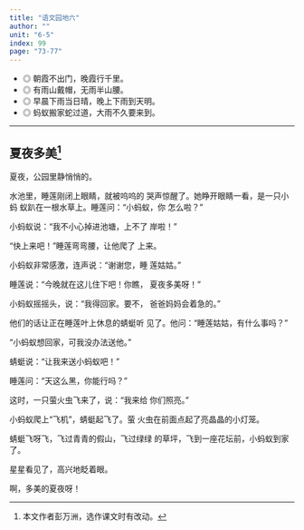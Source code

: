 ```yaml
---
title: "语文园地六"
author: ""
unit: "6-5"
index: 99
page: "73-77"
---
```


<!-- 日积月累 -->

- ◎ 朝霞不出门，晚霞行千里。
- ◎ 有雨山戴帽，无雨半山腰。
- ◎ 早晨下雨当日晴，晚上下雨到天明。
- ◎ 蚂蚁搬家蛇过道，大雨不久要来到。

---

<!-- 和大人一起读 -->

## 夏夜多美[^1]

[^1]: 本文作者彭万洲，选作课文时有改动。

夏夜，公园里静悄悄的。

水池里，睡莲刚闭上眼睛，就被呜呜的
哭声惊醒了。她睁开眼睛一看，是一只小蚂
蚁趴在一根水草上。睡莲问：“小蚂蚁，你
怎么啦？”

小蚂蚁说：“我不小心掉进池塘，上不了
岸啦！”

“快上来吧！”睡莲弯弯腰，让他爬了
上来。

小蚂蚁非常感激，连声说：“谢谢您，睡
莲姑姑。”

睡莲说：“今晚就在这儿住下吧！你瞧，
夏夜多美呀！”

小蚂蚁摇摇头，说：“我得回家。要不，
爸爸妈妈会着急的。”

他们的话让正在睡莲叶上休息的蜻蜓听
见了。他问：“睡莲姑姑，有什么事吗？”

“小蚂蚁想回家，可我没办法送他。”

蜻蜓说：“让我来送小蚂蚁吧！”

睡莲问：“天这么黑，你能行吗？”

这时，一只萤火虫飞来了，说：“我来给
你们照亮。”

小蚂蚁爬上“飞机”，蜻蜓起飞了。萤
火虫在前面点起了亮晶晶的小灯笼。

蜻蜓飞呀飞，飞过青青的假山，飞过绿绿
的草坪，飞到一座花坛前，小蚂蚁到家了。

星星看见了，高兴地眨着眼。

啊，多美的夏夜呀！
